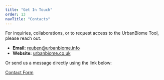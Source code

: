 ```yaml
---
title: "Get In Touch"
order: 13
navTitle: "Contacts"
---
```

For inquiries, collaborations, or to request access to the UrbanBiome Tool, please reach out.

* **Email:** [reuben@urbanbiome.info](mailto:info@urbanbiome.co.uk)
* **Website:** [urbanbiome.co.uk](http://urbanbiome.co.uk)

Or send us a message directly using the link below:

[Contact Form](https://formspree.io/f/xldnljgb)